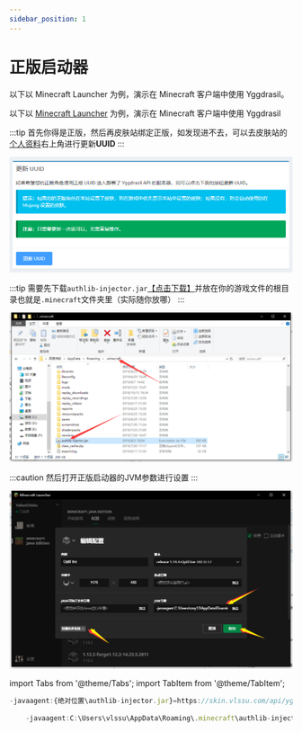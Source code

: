 ```yaml
---
sidebar_position: 1
---
```


# 正版启动器
以下以 Minecraft Launcher 为例，演示在 Minecraft 客户端中使用 Yggdrasil。

以下以 [Minecraft Launcher](https://www.minecraft.net/zh-hans/download) 为例，演示在 Minecraft 客户端中使用 Yggdrasil

:::tip
首先你得是正版，然后再皮肤站绑定正版，如发现进不去，可以去皮肤站的[个人资料](https://skin.vlssu.com/user/profile)右上角进行更新**UUID**
:::

![An image](/img/mcserver/ml1.jpg)

:::tip
需要先下载`authlib-injector.jar`[【点击下载】](https://authlib-injector.yushi.moe/\~download/)并放在你的游戏文件的根目录也就是`.minecraft`文件夹里（实际随你放哪）
:::

![An image](/img/mcserver/ml2.jpg)

:::caution
然后打开正版启动器的JVM参数进行设置
:::

![An image](/img/mcserver/ml3.jpg)

import Tabs from '@theme/Tabs';
import TabItem from '@theme/TabItem';

<Tabs className="unique-tabs">
<TabItem value="设置参数">

```js
-javaagent:{绝对位置\authlib-injector.jar}=https://skin.vlssu.com/api/yggdrasil
```

</TabItem>
<TabItem value="这是我的参数">

```js
    -javaagent:C:\Users\vlssu\AppData\Roaming\.minecraft\authlib-injector.jar=https://skin.vlssu.com/api/yggdrasil -Xmx8G -XX:+UnlockExperimentalVMOptions -XX:+UseG1GC -XX:G1NewSizePercent=20 -XX:G1ReservePercent=20 -XX:MaxGCPauseMillis=50 -XX:G1HeapRegionSize=32M
```

</TabItem>
</Tabs>